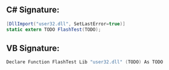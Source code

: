 
## C# Signature:
```cs
[DllImport("user32.dll", SetLastError=true)]
static extern TODO FlashTest(TODO);
```

## VB Signature:
```cs
Declare Function FlashTest Lib "user32.dll" (TODO) As TODO
```
